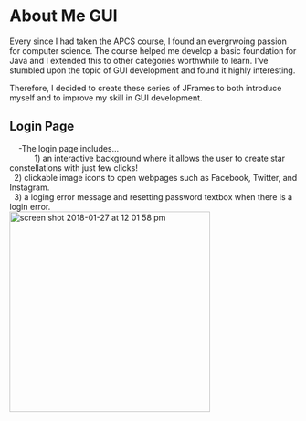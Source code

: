 # About Me GUI

Every since I had taken the APCS course, I found an evergrwoing passion for computer science.
The course helped me develop a basic foundation for Java and I extended this to other categories worthwhile to learn.
I've stumbled upon the topic of GUI development and found it highly interesting. 

Therefore, I decided to create these series of JFrames to both introduce myself and to improve my skill in GUI development.


## Login Page </br>
&nbsp;&nbsp;&nbsp;&nbsp;-The login page includes... </br>
&nbsp;&nbsp;&nbsp;&nbsp;&nbsp;&nbsp;&nbsp;&nbsp;&nbsp;&nbsp;&nbsp;1) an interactive background where it allows the user to create star constellations with just few clicks! </br>
&nbsp;&nbsp;2) clickable image icons to open webpages such as Facebook, Twitter, and Instagram. </br>
&nbsp;&nbsp;3) a loging error message and resetting password textbox when there is a login error. </br>
<img width="351" alt="screen shot 2018-01-27 at 12 01 58 pm" src="https://user-images.githubusercontent.com/26124862/35711971-c498c162-078d-11e8-866b-2769465fe859.png">

